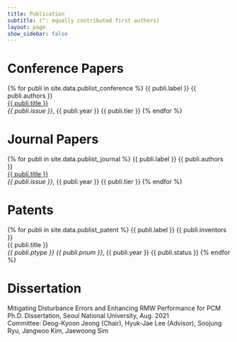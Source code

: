 ```yaml
---
title: Publication
subtitle: (^: equally contributed first authors)
layout: page
show_sidebar: false
---
```


# Conference Papers
{% for publi in site.data.publist_conference %}
  {{ publi.label }} {{ publi.authors }} <br />
  <a href="{{ publi.tlink }}">{{ publi.title }}</a> <br />
  <em>{{ publi.issue }}</em>, {{ publi.year }} {{ publi.tier }}
{% endfor %}

# Journal Papers
{% for publi in site.data.publist_journal %}
  {{ publi.label }} {{ publi.authors }} <br />
  <a href="{{ publi.tlink }}">{{ publi.title }}</a> <br />
  <em>{{ publi.issue }}</em>, {{ publi.year }} {{ publi.tier }}
{% endfor %}

# Patents
{% for publi in site.data.publist_patent %}
  {{ publi.label }} {{ publi.inventors }} <br />
  {{ publi.title }} <br />
  <em>{{ publi.ptype }} {{ publi.pnum }}</em>, {{ publi.year }} {{ publi.status }}
{% endfor %}


# Dissertation
Mitigating Disturbance Errors and Enhancing RMW Performance for PCM <br />
Ph.D. Dissertation, Seoul National University, Aug. 2021 <br />
Committee: Deog-Kyoon Jeong (Chair), Hyuk-Jae Lee (Advisor), Soojung Ryu, Jangwoo Kim, Jaewoong Sim
